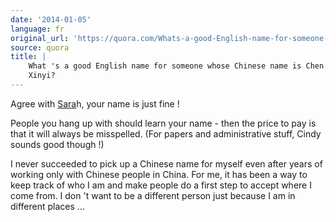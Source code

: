 ```yaml
---
date: '2014-01-05'
language: fr
original_url: 'https://quora.com/Whats-a-good-English-name-for-someone-whose-Chinese-name-is-Chen-Xinyi/answer/Clément-Renaud'
source: quora
title: |
    What 's a good English name for someone whose Chinese name is Chen
    Xinyi?
---
```


Agree with [Sara](http://quora.com/profile/Sarah-Thomas-43)h, your name
is just fine ! 
 
People you hang up with should learn your name - then the price to pay
is that it will always be misspelled. (For papers and administrative
stuff, Cindy sounds good though !) 
 
I never succeeded to pick up a Chinese name for myself even after years
of working only with Chinese people in China. For me, it has been a way
to keep track of who I am and make people do a first step to accept
where I come from. I don 't want to be a different person just because I
am in different places ...
